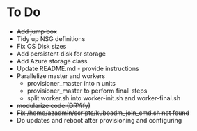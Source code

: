 # To Do
* ~~Add jump box~~
* Tidy up NSG definitions
* Fix OS Disk sizes
* ~~Add persistent disk for storage~~
* Add Azure storage class
* Update README.md - provide instructions
* Parallelize master and workers
  * provisioner_master into n units
  * provisioner_master to perform finall steps
  * split worker.sh into worker-init.sh and worker-final.sh
* ~~modularize code (DRYify)~~
* ~~Fix /home/azadmin/scripts/kubeadm_join_cmd.sh not found~~
* Do updates and reboot after provisioning and configuring
